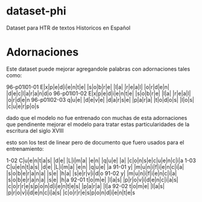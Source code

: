 # dataset-phi
Dataset para HTR de textos Historicos en Español

# Adornaciones

Este dataset puede mejorar agregandole palabras con adornaciones
tales como:

96-p01l01-01 E|x|p|e|d|i|e|n|t|e| |s|o|b|r|e| |l|a| |r|e|a|l| |o|r|d|e|n| |d|e|c|l|a|r|a|n|d|o
96-p01l01-02 E|x|p|e|d|i|e|n|t|e| |s|o|b|r|e| |l|a| |r|e|a|l| |o|r|d|e|n
96-p01l02-03 q|u|e| |d|e|v|e| |d|a|r|s|e| |p|a|r|a| |t|o|d|o|s| |l|o|s| |c|u|e|r|p|o|s

dado que el modelo no fue entrenado con muchas de esta adornaciones que pendinente
mejorar el modelo para tratar estas particularidades de la escritura del siglo XVIII

esto son los test de linear pero de documento que fuero usados para el entrenamiento:

1-02 C|u|e|n|t|a|s| |d|e| |L|i|m|a| |e|n| |q|u|e| |a| |c|o|n|s|e|c|u|e|n|c|i|a
1-03 C|u|e|n|t|a|s| |d|e| |L|i|m|a| |e|n| |q|u|e| |a
91-01 y| |m|u|n|i|f|i|e|n|c|i|a| |s|o|b|e|r|a|n|a| |s|e| |h|a| |s|e|r|v|i|d|o
91-02 y| |m|u|n|i|f|i|e|n|c|i|a| |s|o|b|e|r|a|n|a| |s|e| |h|a
92-01 t|o|m|e| |l|a|s| |p|r|o|v|i|d|e|n|c|i|a|s| |c|o|r|r|e|s|p|o|n|d|i|e|n|t|e|s| |p|a|r|a| |l|a
92-02 t|o|m|e| |l|a|s| |p|r|o|v|i|d|e|n|c|i|a|s| |c|o|r|r|e|s|p|o|n|d|i|e|n|t|e|s
